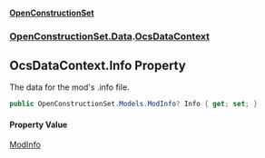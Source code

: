#### [OpenConstructionSet](index 'index')
### [OpenConstructionSet.Data](index#OpenConstructionSet_Data 'OpenConstructionSet.Data').[OcsDataContext](3CnFB+gVLALvXc7mqWGM8Q 'OpenConstructionSet.Data.OcsDataContext')
## OcsDataContext.Info Property
The data for the mod's .info file.  
```csharp
public OpenConstructionSet.Models.ModInfo? Info { get; set; }
```
#### Property Value
[ModInfo](h0vCAhsmAC6iWOaLYw25cg 'OpenConstructionSet.Models.ModInfo')
